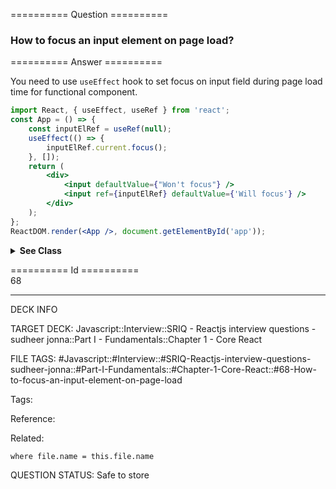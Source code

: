 ========== Question ==========  

### How to focus an input element on page load?  

========== Answer ==========  

You need to use `useEffect` hook to set focus on input field during page load time for functional component.

```jsx
import React, { useEffect, useRef } from 'react';
const App = () => {
    const inputElRef = useRef(null);
    useEffect(() => {
        inputElRef.current.focus();
    }, []);
    return (
        <div>
            <input defaultValue={"Won't focus"} />
            <input ref={inputElRef} defaultValue={'Will focus'} />
        </div>
    );
};
ReactDOM.render(<App />, document.getElementById('app'));
```

  <details><summary><b>See Class</b></summary>

  <p>

You can do it by creating _ref_ for `input` element and using it in `componentDidMount()`:

```jsx
class App extends React.Component {
    componentDidMount() {
        this.nameInput.focus();
    }
    render() {
        return (
            <div>
                <input defaultValue={"Won't focus"} />
                <input
                    ref={(input) => (this.nameInput = input)}
                    defaultValue={'Will focus'}
                />
            </div>
        );
    }
}
ReactDOM.render(<App />, document.getElementById('app'));
```

  </p>

  </details>

========== Id ==========  
68

---

DECK INFO

TARGET DECK: Javascript::Interview::SRIQ - Reactjs interview questions - sudheer jonna::Part I - Fundamentals::Chapter 1 - Core React

FILE TAGS: #Javascript::#Interview::#SRIQ-Reactjs-interview-questions-sudheer-jonna::#Part-I-Fundamentals::#Chapter-1-Core-React::#68-How-to-focus-an-input-element-on-page-load

Tags:

Reference:

Related:

```dataview
where file.name = this.file.name
```
QUESTION STATUS: Safe to store
